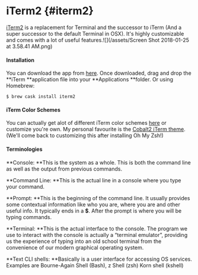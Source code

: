 # iTerm2 {#iterm2}

[iTerm2](http://www.iterm2.com/) is a replacement for Terminal and the successor to iTerm \(And a super successor to the default Terminal in OSX\). It's highly customizable and comes with a lot of useful features.![](/assets/Screen Shot 2018-01-25 at 3.58.41 AM.png)

#### Installation

You can download the app from [here](http://www.iterm2.com/). Once downloaded, drag and drop the **iTerm **application file into your **Applications **folder. Or using Homebrew:

```
$ brew cask install iterm2
```

#### iTerm Color Schemes

You can actually get alot of different iTerm color schemes [here](https://github.com/mbadolato/iTerm2-Color-Schemes/tree/master/schemes) or customize you're own. My personal favourite is the [Cobalt2 iTerm theme](https://github.com/wesbos/Cobalt2-iterm/blob/master/cobalt2.itermcolors). \(We'll come back to customizing this after installing Oh My Zsh!\)

#### Terminologies

**Console: **This is the system as a whole. This is both the command line as well as the output from previous commands.

**Command Line: **This is the actual line in a console where you type your command.

**Prompt: **This is the beginning of the command line. It usually provides some contextual information like who you are, where you are and other useful info. It typically ends in a **$**. After the prompt is where you will be typing commands.

**Terminal: **This is the actual interface to the console. The program we use to interact with the console is actually a “terminal emulator”, providing us the experience of typing into an old school terminal from the convenience of our modern graphical operating system.

**Text CLI shells: **Basically is a user interface for accessing OS services. Examples are Bourne-Again Shell \(Bash\), z Shell \(zsh\) Korn shell \(kshell\)

